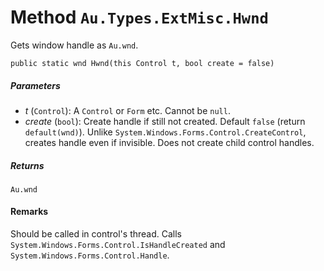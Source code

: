 # Method `Au.Types.ExtMisc.Hwnd`

Gets window handle as `Au.wnd`.

```
public static wnd Hwnd(this Control t, bool create = false)
```

##### Parameters

- *t*  (`Control`):
    A `Control` or `Form` etc. Cannot be `null`.
- *create*  (`bool`):
    Create handle if still not created. Default `false` (return `default(wnd)`). Unlike `System.Windows.Forms.Control.CreateControl`, creates handle even if invisible. Does not create child control handles.

##### Returns

`Au.wnd`

#### Remarks

Should be called in control's thread. Calls `System.Windows.Forms.Control.IsHandleCreated` and `System.Windows.Forms.Control.Handle`.